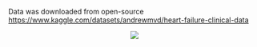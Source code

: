 Data was downloaded from open-source https://www.kaggle.com/datasets/andrewmvd/heart-failure-clinical-data

<p align="center">
  <img src="https://storage.googleapis.com/kaggle-datasets-images/1582403/2603715/fc66626bcce9dec0f401f3f69c2ab2d1/dataset-cover.jpg?t=2021-09-10-18-13-42">
</p>